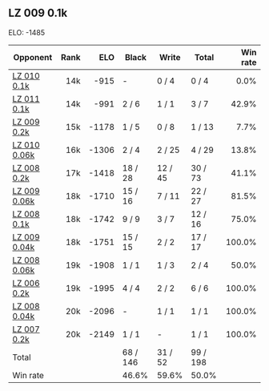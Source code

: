 ## LZ 009 0.1k ##

ELO: -1485

Opponent | Rank | ELO | Black | Write | Total | Win rate
---------|-----:|----:|-------|-------|-------|-------:
[LZ 010 0.1k](LZ%20010%200.1k.md) | 14k | -915 | - | 0 / 4 | 0 / 4 | 0.0%
[LZ 011 0.1k](LZ%20011%200.1k.md) | 14k | -991 | 2 / 6 | 1 / 1 | 3 / 7 | 42.9%
[LZ 009 0.2k](LZ%20009%200.2k.md) | 15k | -1178 | 1 / 5 | 0 / 8 | 1 / 13 | 7.7%
[LZ 010 0.06k](LZ%20010%200.06k.md) | 16k | -1306 | 2 / 4 | 2 / 25 | 4 / 29 | 13.8%
[LZ 008 0.2k](LZ%20008%200.2k.md) | 17k | -1418 | 18 / 28 | 12 / 45 | 30 / 73 | 41.1%
[LZ 009 0.06k](LZ%20009%200.06k.md) | 18k | -1710 | 15 / 16 | 7 / 11 | 22 / 27 | 81.5%
[LZ 008 0.1k](LZ%20008%200.1k.md) | 18k | -1742 | 9 / 9 | 3 / 7 | 12 / 16 | 75.0%
[LZ 009 0.04k](LZ%20009%200.04k.md) | 18k | -1751 | 15 / 15 | 2 / 2 | 17 / 17 | 100.0%
[LZ 008 0.06k](LZ%20008%200.06k.md) | 19k | -1908 | 1 / 1 | 1 / 3 | 2 / 4 | 50.0%
[LZ 006 0.2k](LZ%20006%200.2k.md) | 19k | -1995 | 4 / 4 | 2 / 2 | 6 / 6 | 100.0%
[LZ 008 0.04k](LZ%20008%200.04k.md) | 20k | -2096 | - | 1 / 1 | 1 / 1 | 100.0%
[LZ 007 0.2k](LZ%20007%200.2k.md) | 20k | -2149 | 1 / 1 | - | 1 / 1 | 100.0%
Total | | | 68 / 146 | 31 / 52 | 99 / 198 | 
Win rate| | | 46.6% | 59.6% | 50.0% | 
